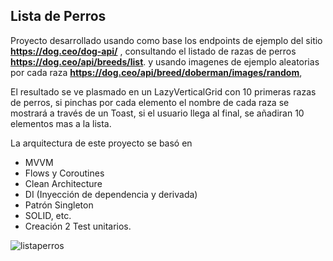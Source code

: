 ## Lista de Perros

Proyecto desarrollado usando como base los endpoints de ejemplo del sitio **https://dog.ceo/dog-api/** , consultando el listado de razas de perros **https://dog.ceo/api/breeds/list**. y usando imagenes de ejemplo aleatorias por cada raza **https://dog.ceo/api/breed/doberman/images/random**,

El resultado se ve plasmado en un LazyVerticalGrid con 10  primeras razas de perros, si pinchas por cada elemento el nombre de cada raza se mostrará a través de un Toast, si el usuario llega al final, se añadiran 10 elementos mas a la lista.

La arquitectura de este proyecto se basó en
* MVVM
* Flows y Coroutines
* Clean Architecture
* DI (Inyección de dependencia y derivada)
* Patrón Singleton
* SOLID, etc.
* Creación 2 Test unitarios.


![listaperros](https://github.com/NicolasAvilaB/TestListDog/assets/36216299/134f501f-7b4b-4f55-8ab3-80863c8f6a8f)

